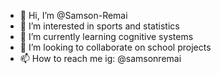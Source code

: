 - 👋 Hi, I’m @Samson-Remai
- 👀 I’m interested in sports and statistics
- 🌱 I’m currently learning cognitive systems
- 💞️ I’m looking to collaborate on school projects
- 📫 How to reach me ig: @samsonremai

<!---
Samson-Remai/Samson-Remai is a ✨ special ✨ repository because its `README.md` (this file) appears on your GitHub profile.
You can click the Preview link to take a look at your changes.
--->
